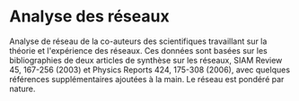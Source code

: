 # Analyse des réseaux
Analyse de réseau de la co-auteurs des scientifiques travaillant sur la théorie et l'expérience des réseaux. Ces données sont basées sur les bibliographies de deux articles de synthèse sur les réseaux, SIAM Review 45, 167-256 (2003) et Physics Reports 424, 175-308 (2006), avec quelques références supplémentaires ajoutées à la main. Le réseau est pondéré par nature.
